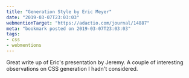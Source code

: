 ```yaml
---
title: "Generation Style by Eric Meyer"
date: "2019-03-07T23:03:03"
webmentionTarget: "https://adactio.com/journal/14887"
meta: "bookmark posted on 2019-03-07T23:03:03"
tags:
- css
- webmentions
---
```

Great write up of Eric's presentation by Jeremy.
A couple of interesting observations on CSS generation I hadn't considered.
